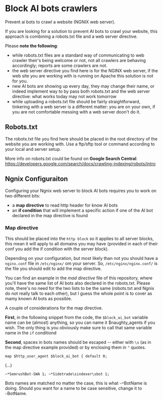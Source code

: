 # Block AI bots crawlers
Prevent ai bots to crawl a website (NGNIX web server).

If you are looking for a solution to prevent AI bots to crawl your website, this approach is combining a robots.txt file and a web server directive.

Please **note the following**:

- while robots.txt files are a standard way of communicating to web crawler their's being welcome or not, not all crawlers are behaving accordingly; reports are some crawlers are not.
- the web server directive you find here is for the NGINX web server, if the web site you are working with is running on Apache this solution is not for you.
- new AI bots are showing up every day, they may change their name, or indeed implement way to by pass both robots.txt and the web server directive: what works today may not work tomorrow
- while uploading a robots.txt file should be fairly straightforward, tinkering with a web server is a different matter: you are on your own, if you are not comfortable messing with a web server doon't do it.

## Robots.txt
The robotx.txt file you find here should be placed in the root directory of the website you are working with.
Use a ftp/sftp tool or command according to your local and server setup.

More info on robots.txt could be found on **Google Search Central**: https://developers.google.com/search/docs/crawling-indexing/robots/intro

## Ngnix Configuraiton
Configuring your Ngnix web server to block AI bots requires you to work on two different bits:

- a **map directive** to read http header for know AI bots
- an **if condition** that will implement a specific action if one of the AI bot declared in the map directive is found

### Map directive
This should be placed into the <code>http block</code> so it applies to all server blocks, this mean it will apply to all domains you may have (provided in each of their conf you add the if condition with the server block).

Depending on your configuration, but most likely than not you should have a <code>nginx.conf</code> file in <code>/etc/nginx/</code> om your server.
So, <code>/etc/nginx/nginx.conf/</code> is the file you should edit to add the map directive.

You can find an example in the *mad directive* file of this repository, where you'll have the same list of AI bots also declared in the robots.txt. Please note, there's no need for the two lists to be the same (robots.txt and Ngnix do not really talk to each other), but I guess the whole point is to cover as mamy known AI bots as possible.

A couple of considerations for the map directive.

**First**, in the following snippet from the code, the <code>$block_ai_bot</code> variable name can be (almost) anything, so you can name it $naughty_agents if you wish. The only thing is you obviously make sure to call that same variable name in the <code>if</code> conditiond

**Second**, spaces in bots names should be escaped -- either with <code>\s</code> (as in the map directive example provided) or by enclosing them in <code>"</code> quotes.

<code>map $http_user_agent $block_ai_bot {
	default 0;</code>

(...)

<code>~*SemrushBot-SWA 1;
~*Sidetrade\sindexer\sbot 1;</code>

Bots names are matched no matter the case, this is what <code>~*</code>BotName is doing. Should you want for a name to be case sensitive, change it to <code>~</code>BotName.

